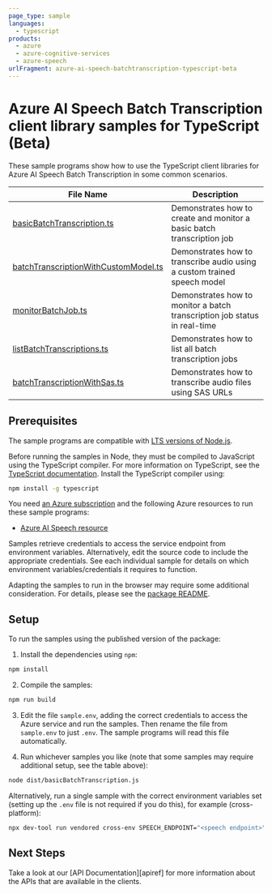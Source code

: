 ```yaml
---
page_type: sample
languages:
  - typescript
products:
  - azure
  - azure-cognitive-services
  - azure-speech
urlFragment: azure-ai-speech-batchtranscription-typescript-beta
---
```


# Azure AI Speech Batch Transcription client library samples for TypeScript (Beta)

These sample programs show how to use the TypeScript client libraries for Azure AI Speech Batch Transcription in some common scenarios.

| **File Name**                                                             | **Description**                                                           |
| ------------------------------------------------------------------------- | ------------------------------------------------------------------------- |
| [basicBatchTranscription.ts][basicbatchtranscription]                     | Demonstrates how to create and monitor a basic batch transcription job    |
| [batchTranscriptionWithCustomModel.ts][batchtranscriptionwithcustommodel] | Demonstrates how to transcribe audio using a custom trained speech model  |
| [monitorBatchJob.ts][monitorbatchjob]                                     | Demonstrates how to monitor a batch transcription job status in real-time |
| [listBatchTranscriptions.ts][listbatchtranscriptions]                     | Demonstrates how to list all batch transcription jobs                     |
| [batchTranscriptionWithSas.ts][batchtranscriptionwithsas]                 | Demonstrates how to transcribe audio files using SAS URLs                 |

## Prerequisites

The sample programs are compatible with [LTS versions of Node.js](https://github.com/nodejs/release#release-schedule).

Before running the samples in Node, they must be compiled to JavaScript using the TypeScript compiler. For more information on TypeScript, see the [TypeScript documentation][typescript]. Install the TypeScript compiler using:

```bash
npm install -g typescript
```

You need [an Azure subscription][freesub] and the following Azure resources to run these sample programs:

- [Azure AI Speech resource][createinstance_azureaispeechresource]

Samples retrieve credentials to access the service endpoint from environment variables. Alternatively, edit the source code to include the appropriate credentials. See each individual sample for details on which environment variables/credentials it requires to function.

Adapting the samples to run in the browser may require some additional consideration. For details, please see the [package README][package].

## Setup

To run the samples using the published version of the package:

1. Install the dependencies using `npm`:

```bash
npm install
```

2. Compile the samples:

```bash
npm run build
```

3. Edit the file `sample.env`, adding the correct credentials to access the Azure service and run the samples. Then rename the file from `sample.env` to just `.env`. The sample programs will read this file automatically.

4. Run whichever samples you like (note that some samples may require additional setup, see the table above):

```bash
node dist/basicBatchTranscription.js
```

Alternatively, run a single sample with the correct environment variables set (setting up the `.env` file is not required if you do this), for example (cross-platform):

```bash
npx dev-tool run vendored cross-env SPEECH_ENDPOINT="<speech endpoint>" SPEECH_API_KEY="<speech api key>" node dist/basicBatchTranscription.js
```

## Next Steps

Take a look at our [API Documentation][apiref] for more information about the APIs that are available in the clients.

[basicbatchtranscription]: https://github.com/Azure/azure-sdk-for-js/blob/main/sdk/cognitiveservices/azure-ai-speech-batchtranscription/samples/v1-beta/typescript/src/basicBatchTranscription.ts
[batchtranscriptionwithcustommodel]: https://github.com/Azure/azure-sdk-for-js/blob/main/sdk/cognitiveservices/azure-ai-speech-batchtranscription/samples/v1-beta/typescript/src/batchTranscriptionWithCustomModel.ts
[monitorbatchjob]: https://github.com/Azure/azure-sdk-for-js/blob/main/sdk/cognitiveservices/azure-ai-speech-batchtranscription/samples/v1-beta/typescript/src/monitorBatchJob.ts
[listbatchtranscriptions]: https://github.com/Azure/azure-sdk-for-js/blob/main/sdk/cognitiveservices/azure-ai-speech-batchtranscription/samples/v1-beta/typescript/src/listBatchTranscriptions.ts
[batchtranscriptionwithsas]: https://github.com/Azure/azure-sdk-for-js/blob/main/sdk/cognitiveservices/azure-ai-speech-batchtranscription/samples/v1-beta/typescript/src/batchTranscriptionWithSas.ts
[freesub]: https://azure.microsoft.com/free/
[createinstance_azureaispeechresource]: https://learn.microsoft.com/azure/ai-services/speech-service/overview#find-a-resource
[package]: https://github.com/Azure/azure-sdk-for-js/tree/main/sdk/cognitiveservices/azure-ai-speech-batchtranscription/README.md
[typescript]: https://www.typescriptlang.org/docs/home.html
